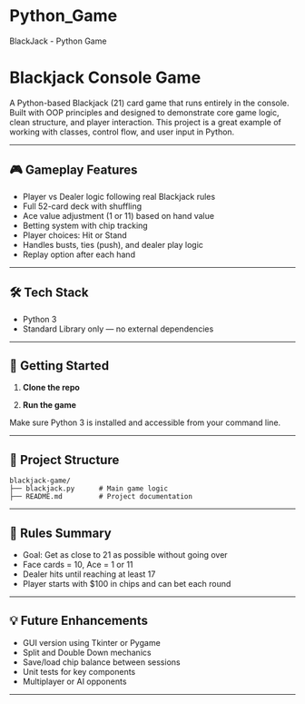 # Python_Game
BlackJack - Python Game
# Blackjack Console Game

A Python-based Blackjack (21) card game that runs entirely in the console. Built with OOP principles and designed to demonstrate core game logic, clean structure, and player interaction. This project is a great example of working with classes, control flow, and user input in Python.

---

## 🎮 Gameplay Features

- Player vs Dealer logic following real Blackjack rules
- Full 52-card deck with shuffling
- Ace value adjustment (1 or 11) based on hand value
- Betting system with chip tracking
- Player choices: Hit or Stand
- Handles busts, ties (push), and dealer play logic
- Replay option after each hand

---

## 🛠️ Tech Stack

- Python 3
- Standard Library only — no external dependencies

---

## 🚀 Getting Started

1. **Clone the repo**


2. **Run the game**


Make sure Python 3 is installed and accessible from your command line.

---

## 📁 Project Structure

```
blackjack-game/
├── blackjack.py      # Main game logic
├── README.md         # Project documentation
```

---

## 📌 Rules Summary

- Goal: Get as close to 21 as possible without going over
- Face cards = 10, Ace = 1 or 11
- Dealer hits until reaching at least 17
- Player starts with $100 in chips and can bet each round

---

## 💡 Future Enhancements

- GUI version using Tkinter or Pygame
- Split and Double Down mechanics
- Save/load chip balance between sessions
- Unit tests for key components
- Multiplayer or AI opponents

---



